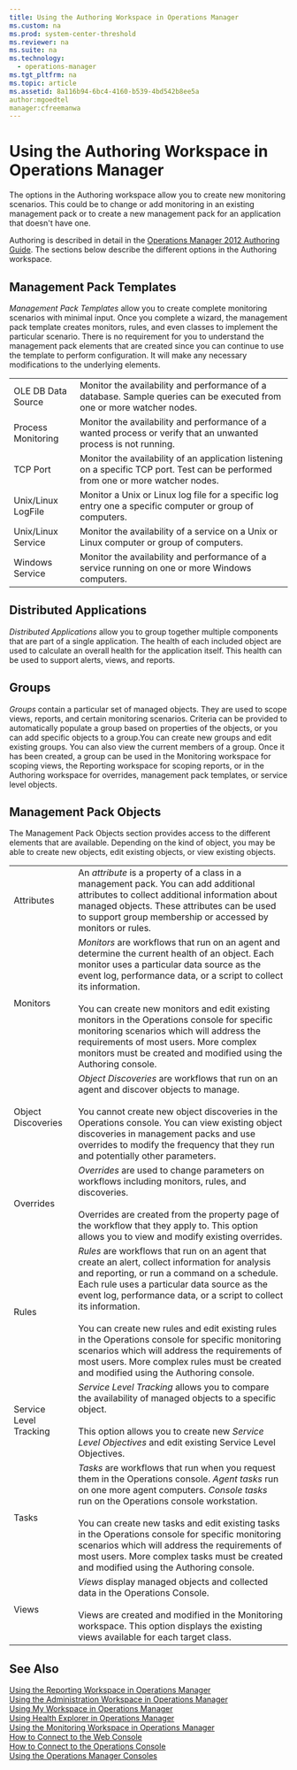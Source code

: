 ```yaml
---
title: Using the Authoring Workspace in Operations Manager
ms.custom: na
ms.prod: system-center-threshold
ms.reviewer: na
ms.suite: na
ms.technology: 
  - operations-manager
ms.tgt_pltfrm: na
ms.topic: article
ms.assetid: 8a116b94-6bc4-4160-b539-4bd542b8ee5a
author:mgoedtel
manager:cfreemanwa
---
```

# Using the Authoring Workspace in Operations Manager
The options in the Authoring workspace allow you to create new monitoring scenarios. This could be to change or add monitoring in an existing management pack or to create a new management pack for an application that doesn't have one.  
  
Authoring is described in detail in the [Operations Manager&nbsp;2012 Authoring Guide](http://go.microsoft.com/fwlink/p/?LinkID=212377). The sections below describe the different options in the Authoring workspace.  
  
## Management Pack Templates  
*Management Pack Templates* allow you to create complete monitoring scenarios with minimal input. Once you complete a wizard, the management pack template creates monitors, rules, and even classes to implement the particular scenario. There is no requirement for you to understand the management pack elements that are created since you can continue to use the template to perform configuration. It will make any necessary modifications to the underlying elements.  
  
|||  
|-|-|  
|OLE DB Data Source|Monitor the availability and performance of a database. Sample queries can be executed from one or more watcher nodes.|  
|Process Monitoring|Monitor the availability and performance of a wanted process or verify that an unwanted process is not running.|  
|TCP Port|Monitor the availability of an application listening on a specific TCP port. Test can be performed from one or more watcher nodes.|  
|Unix\/Linux LogFile|Monitor a Unix or Linux log file for a specific log entry one a specific computer or group of computers.|  
|Unix\/Linux Service|Monitor the availability of a service on a Unix or Linux computer or group of computers.|  
|Windows Service|Monitor the availability and performance of a service running on one or more Windows computers.|  
  
## Distributed Applications  
*Distributed Applications* allow you to group together multiple components that are part of a single application. The health of each included object are used to calculate an overall health for the application itself. This health can be used to support alerts, views, and reports.  
  
## Groups  
*Groups* contain a particular set of managed objects. They are used to scope views, reports, and certain monitoring scenarios. Criteria can be provided to automatically populate a group based on properties of the objects, or you can add specific objects to a group.You can create new groups and edit existing groups. You can also view the current members of a group. Once it has been created, a group can be used in the Monitoring workspace for scoping views, the Reporting workspace for scoping reports, or in the Authoring workspace for overrides, management pack templates, or service level objects.  
  
## Management Pack Objects  
The Management Pack Objects section provides access to the different elements that are available. Depending on the kind of object, you may be able to create new objects, edit existing objects, or view existing objects.  
  
|||  
|-|-|  
|Attributes|An *attribute* is a property of a class in a management pack. You can add additional attributes to collect additional information about managed objects. These attributes can be used to support group membership or accessed by monitors or rules.|  
|Monitors|*Monitors* are workflows that run on an agent and determine the current health of an object. Each monitor uses a particular data source as the event log, performance data, or a script to collect its information.<br /><br />You can create new monitors and edit existing monitors in the Operations console for specific monitoring scenarios which will address the requirements of most users. More complex monitors must be created and modified using the Authoring console.|  
|Object Discoveries|*Object Discoveries* are workflows that run on an agent and discover objects to manage.<br /><br />You cannot create new object discoveries in the Operations console. You can view existing object discoveries in management packs and use overrides to modify the frequency that they run and potentially other parameters.|  
|Overrides|*Overrides* are used to change parameters on workflows including monitors, rules, and discoveries.<br /><br />Overrides are created from the property page of the workflow that they apply to. This option allows you to view and modify existing overrides.|  
|Rules|*Rules* are workflows that run on an agent that create an alert, collect information for analysis and reporting, or run a command on a schedule. Each rule uses a particular data source as the event log, performance data, or a script to collect its information.<br /><br />You can create new rules and edit existing rules in the Operations console for specific monitoring scenarios which will address the requirements of most users. More complex rules must be created and modified using the Authoring console.|  
|Service Level Tracking|*Service Level Tracking* allows you to compare the availability of managed objects to a specific object.<br /><br />This option allows you to create new *Service Level Objectives* and edit existing Service Level Objectives.|  
|Tasks|*Tasks* are workflows that run when you request them in the Operations console. *Agent tasks* run on one more agent computers. *Console tasks* run on the Operations console workstation.<br /><br />You can create new tasks and edit existing tasks in the Operations console for specific monitoring scenarios which will address the requirements of most users. More complex tasks must be created and modified using the Authoring console.|  
|Views|*Views* display managed objects and collected data in the Operations Console.<br /><br />Views are created and modified in the Monitoring workspace. This option displays the existing views available for each target class.|  
  
## See Also  
[Using the Reporting Workspace in Operations Manager](../../om/manage/Using-the-Reporting-Workspace-in-Operations-Manager.md)  
[Using the Administration Workspace in Operations Manager](../../om/manage/Using-the-Administration-Workspace-in-Operations-Manager.md)  
[Using My Workspace in Operations Manager](../../om/manage/Using-My-Workspace-in-Operations-Manager.md)  
[Using Health Explorer in Operations Manager](../../om/manage/Using-Health-Explorer-in-Operations-Manager.md)  
[Using the Monitoring Workspace in Operations Manager](../../om/manage/Using-the-Monitoring-Workspace-in-Operations-Manager.md)  
[How to Connect to the Web Console](../../om/manage/How-to-Connect-to-the-Web-Console.md)  
[How to Connect to the Operations Console](../../om/manage/How-to-Connect-to-the-Operations-Console.md)  
[Using the Operations Manager Consoles](../../om/manage/Using-the-Operations-Manager-Consoles.md)  
  

